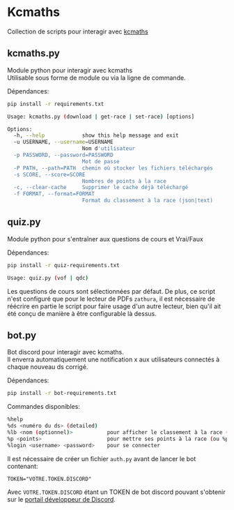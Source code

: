 # Kcmaths

Collection de scripts pour interagir avec [kcmaths](https://www.kcmaths.com)

## kcmaths.py

Module python pour interagir avec kcmaths  
Utilisable sous forme de module ou via la ligne de commande.  

Dépendances:
```bash
pip install -r requirements.txt
```

```bash
Usage: kcmaths.py (download | get-race | set-race) [options]

Options:
  -h, --help            show this help message and exit
  -u USERNAME, --username=USERNAME
                        Nom d'utilisateur
  -p PASSWORD, --password=PASSWORD
                        Mot de passe
  -P PATH, --path=PATH  chemin où stocker les fichiers téléchargés
  -s SCORE, --score=SCORE
                        Nombres de points à la race
  -c, --clear-cache     Supprimer le cache déjà téléchargé
  -f FORMAT, --format=FORMAT
                        Format du classement à la race (json|text)
```

## quiz.py

Module python pour s'entraîner aux questions de cours et Vrai/Faux  

Dépendances:
```bash
pip install -r quiz-requirements.txt
```

```bash
Usage: quiz.py (vof | qdc)
```

Les questions de cours sont sélectionnées par défaut. De plus, ce script n'est configuré que pour le lecteur de PDFs `zathura`, il est nécessaire de réécrire en partie le script pour faire usage d'un autre lecteur, bien qu'il ait été conçu de manière à être configurable là dessus.  


## bot.py

Bot discord pour interagir avec kcmaths.  
Il enverra automatiquement une notification x aux utilisateurs connectés à chaque nouveau ds corrigé.


Dépendances:
```bash
pip install -r bot-requirements.txt
```

Commandes disponibles:
```bash
%help
%ds <numéro du ds> (detailed)
%lb <nom (optionnel)>           pour afficher le classement à la race (ou %leaderboard)
%p <points>                     pour mettre ses points à la race (ou %points)
%login <username> <password>    pour se connecter
```

Il est nécessaire de créer un fichier `auth.py` avant de lancer le bot contenant:
```
TOKEN="VOTRE.TOKEN.DISCORD"
```
Avec `VOTRE.TOKEN.DISCORD` étant un TOKEN de bot discord pouvant s'obtenir sur le [portail développeur de Discord](https://discord.com/developers/applications/).  